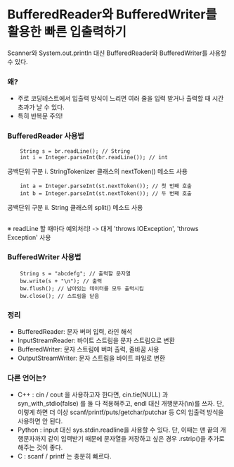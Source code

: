 # BufferedReader와 BufferedWriter를 활용한 빠른 입출력하기

Scanner와 System.out.println 대신 BufferedReader와 BufferedWriter를 사용할 수 있다.

### 왜?

- 주로 코딩테스트에서 입출력 방식이 느리면 여러 줄을 입력 받거나 출력할 때 시간초과가 날 수 있다.
- 특히 반복문 주의!

### BufferedReader 사용법

```BufferedReader br = new BufferedReader(new InputStreamReader(System.in)); // 선언
    String s = br.readLine(); // String
    int i = Integer.parseInt(br.readLine()); // int
```

공백단위 구분 ⅰ. StringTokenizer 클래스의 nextToken() 메소드 사용

```StringTokenizer st = new StringTokenizer(s, " ");
    int a = Integer.parseInt(st.nextToken()); // 첫 번째 호출
    int b = Integer.parseInt(st.nextToken()); // 두 번째 호출
```

공백단위 구분 ⅱ. String 클래스의 split() 메소드 사용

```String array[] = s.split(" "); // 공백마다 데이터를 끊어서 배열에 넣음

```

※ readLine 할 때마다 예외처리! -> 대게 'throws IOException', 'throws Exception' 사용

### BufferedWriter 사용법

```BufferedWriter bw = new BufferedWriter(new OutputStreamWriter(System.out)); // 선언
    String s = "abcdefg"; // 출력할 문자열
    bw.write(s + "\n"); // 출력
    bw.flush(); // 남아있는 데이터를 모두 출력시킴
    bw.close(); // 스트림을 닫음
```

### 정리

- BufferedReader: 문자 버퍼 입력, 라인 해석
- InputStreamReader: 바이트 스트림을 문자 스트림으로 변환
- BufferedWriter: 문자 스트림에 버퍼 출력, 줄바꿈 사용
- OutputStreamWriter: 문자 스트림을 바이트 파일로 변환

### 다른 언어는?

- C++ : cin / cout 을 사용하고자 한다면, cin.tie(NULL) 과 syn_with_stdio(false) 를 둘 다 적용해주고, endl 대신 개행문자(\n)를 쓰자. 단, 이렇게 하면 더 이상 scanf/printf/puts/getchar/putchar 등 C의 입출력 방식을 사용하면 안 된다.
- Python : input 대신 sys.stdin.readline을 사용할 수 있다. 단, 이때는 맨 끝의 개행문자까지 같이 입력받기 때문에 문자열을 저장하고 싶은 경우 .rstrip()을 추가로 해주는 것이 좋다.
- C : scanf / printf 는 충분히 빠르다.
